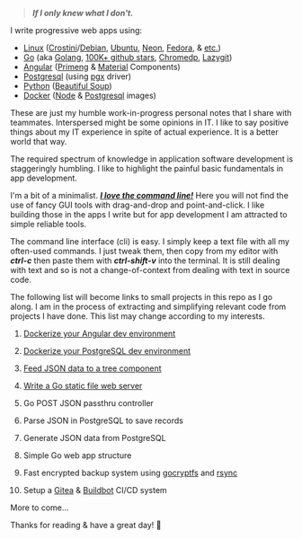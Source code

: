 > ***If I only knew what I don't.***

I write progressive web apps using:
- [Linux](https://www.linuxfoundation.org/) ([Crostini](https://chromeos.dev/en/linux)/[Debian](https://www.debian.org/intro/why_debian), [Ubuntu](https://ubuntu.com/desktop/features), [Neon](https://neon.kde.org/), [Fedora](https://getfedora.org/en/), & [etc.](https://www.linux.com/what-is-linux/))
- [Go](https://go.dev/) (aka [Golang](https://github.com/golang/go/wiki/GoUsers#united-states), [100K+ github stars](https://github.com/golang/go), [Chromedp](https://github.com/chromedp/chromedp), [Lazygit](https://github.com/jesseduffield/lazygit))
- [Angular](https://angular.io/) ([Primeng](https://www.primefaces.org/primeng/setup) & [Material](https://material.angular.io/components/categories) Components)
- [Postgresql](https://www.postgresql.org/) (using [pgx](https://github.com/jackc/pgx) driver)
- [Python](https://www.python.org/) ([Beautiful Soup](https://www.crummy.com/software/BeautifulSoup/))
- [Docker](https://www.docker.com/) ([Node](https://hub.docker.com/_/node) & [Postgresql](https://hub.docker.com/_/postgres) images)

These are just my humble work-in-progress personal notes that I share with teammates. Interspersed might be some opinions in IT. I like to say positive things about my IT experience in spite of actual experience. It is a better world that way.

The required spectrum of knowledge in application software development is staggeringly humbling. I like to highlight the painful basic fundamentals in app development.

I'm a bit of a minimalist.  <ins>***I love the command line!***</ins>  Here you will not find the use of fancy GUI tools with drag-and-drop and point-and-click. I like building those in the apps I write but for app development I am attracted to simple reliable tools.

The command line interface (cli) is easy. I simply keep a text file with all my often-used commands. I just tweak them, then copy from my editor with ***ctrl-c*** then paste them with ***ctrl-shift-v*** into the terminal. It is still dealing with text and so is not a change-of-context from dealing with text in source code.

The following list will become links to small projects in this repo as I go along. I am in the process of extracting and simplifying relevant code from projects I have done. This list may change according to my interests.

1. [Dockerize your Angular dev environment](https://github.com/cydriclopez/docker-ng-dev)
2. [Dockerize your PostgreSQL dev environment](https://github.com/cydriclopez/docker-pg-dev)

3. [Feed JSON data to a tree component](https://github.com/cydriclopez/treemodule-json)
4. [Write a Go static file web server](https://github.com/cydriclopez/go-static-server)

5. Go POST JSON passthru controller
6. Parse JSON in PostgreSQL to save records

7. Generate JSON data from PostgreSQL
8. Simple Go web app structure

9. Fast encrypted backup system using [gocryptfs](https://nuetzlich.net/gocryptfs/) and [rsync](https://rsync.samba.org/)
10. Setup a [Gitea](https://gitea.io/en-us/) & [Buildbot](https://www.buildbot.net/) CI/CD system

More to come...

Thanks for reading & have a great day! 🙂
